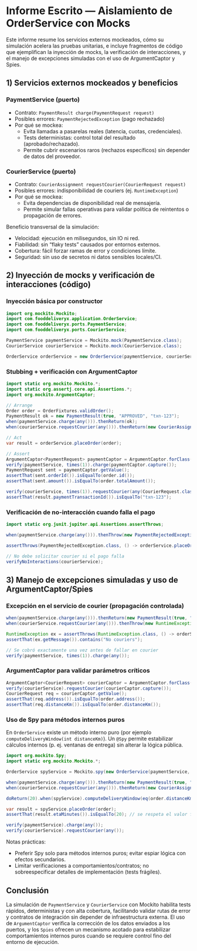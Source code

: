 # Informe Escrito — Aislamiento de OrderService con Mocks

Este informe resume los servicios externos mockeados, cómo su simulación acelera las pruebas unitarias, e incluye fragmentos de código que ejemplifican la inyección de mocks, la verificación de interacciones, y el manejo de excepciones simuladas con el uso de ArgumentCaptor y Spies.

## 1) Servicios externos mockeados y beneficios

### PaymentService (puerto)
- Contrato: `PaymentResult charge(PaymentRequest request)`
- Posibles errores: `PaymentRejectedException` (pago rechazado)
- Por qué se mockea:
  - Evita llamadas a pasarelas reales (latencia, cuotas, credenciales).
  - Tests deterministas: control total del resultado (aprobado/rechazado).
  - Permite cubrir escenarios raros (rechazos específicos) sin depender de datos del proveedor.

### CourierService (puerto)
- Contrato: `CourierAssignment requestCourier(CourierRequest request)`
- Posibles errores: indisponibilidad de couriers (ej. `RuntimeException`)
- Por qué se mockea:
  - Evita dependencias de disponibilidad real de mensajería.
  - Permite simular fallas operativas para validar política de reintentos o propagación de errores.

Beneficio transversal de la simulación:
- Velocidad: ejecución en milisegundos, sin IO ni red.
- Fiabilidad: sin “flaky tests” causados por entornos externos.
- Cobertura: fácil forzar ramas de error y condiciones límite.
- Seguridad: sin uso de secretos ni datos sensibles locales/CI.

## 2) Inyección de mocks y verificación de interacciones (código)

### Inyección básica por constructor
```java
import org.mockito.Mockito;
import com.fooddeliveryx.application.OrderService;
import com.fooddeliveryx.ports.PaymentService;
import com.fooddeliveryx.ports.CourierService;

PaymentService paymentService = Mockito.mock(PaymentService.class);
CourierService courierService = Mockito.mock(CourierService.class);

OrderService orderService = new OrderService(paymentService, courierService);
```

### Stubbing + verificación con ArgumentCaptor
```java
import static org.mockito.Mockito.*;
import static org.assertj.core.api.Assertions.*;
import org.mockito.ArgumentCaptor;

// Arrange
Order order = OrderFixtures.validOrder();
PaymentResult ok = new PaymentResult(true, "APPROVED", "txn-123");
when(paymentService.charge(any())).thenReturn(ok);
when(courierService.requestCourier(any())).thenReturn(new CourierAssignment("cour-1", 15));

// Act
var result = orderService.placeOrder(order);

// Assert
ArgumentCaptor<PaymentRequest> paymentCaptor = ArgumentCaptor.forClass(PaymentRequest.class);
verify(paymentService, times(1)).charge(paymentCaptor.capture());
PaymentRequest sent = paymentCaptor.getValue();
assertThat(sent.orderId()).isEqualTo(order.id());
assertThat(sent.amount()).isEqualTo(order.totalAmount());

verify(courierService, times(1)).requestCourier(any(CourierRequest.class));
assertThat(result.paymentTransactionId()).isEqualTo("txn-123");
```

### Verificación de no-interacción cuando falla el pago
```java
import static org.junit.jupiter.api.Assertions.assertThrows;

when(paymentService.charge(any())).thenThrow(new PaymentRejectedException("REJECTED"));

assertThrows(PaymentRejectedException.class, () -> orderService.placeOrder(order));

// No debe solicitar courier si el pago falla
verifyNoInteractions(courierService);
```

## 3) Manejo de excepciones simuladas y uso de ArgumentCaptor/Spies

### Excepción en el servicio de courier (propagación controlada)
```java
when(paymentService.charge(any())).thenReturn(new PaymentResult(true, "APPROVED", "txn-456"));
when(courierService.requestCourier(any())).thenThrow(new RuntimeException("No couriers"));

RuntimeException ex = assertThrows(RuntimeException.class, () -> orderService.placeOrder(order));
assertThat(ex.getMessage()).contains("No couriers");

// Se cobró exactamente una vez antes de fallar en courier
verify(paymentService, times(1)).charge(any());
```

### ArgumentCaptor para validar parámetros críticos
```java
ArgumentCaptor<CourierRequest> courierCaptor = ArgumentCaptor.forClass(CourierRequest.class);
verify(courierService).requestCourier(courierCaptor.capture());
CourierRequest req = courierCaptor.getValue();
assertThat(req.address()).isEqualTo(order.address());
assertThat(req.distanceKm()).isEqualTo(order.distanceKm());
```

### Uso de Spy para métodos internos puros
En `OrderService` existe un método interno puro (por ejemplo `computeDeliveryWindow(int distanceKm)`). Un `@Spy` permite estabilizar cálculos internos (p. ej. ventanas de entrega) sin alterar la lógica pública.

```java
import org.mockito.Spy;
import static org.mockito.Mockito.*;

OrderService spyService = Mockito.spy(new OrderService(paymentService, courierService));

when(paymentService.charge(any())).thenReturn(new PaymentResult(true, "APPROVED", "txn-789"));
when(courierService.requestCourier(any())).thenReturn(new CourierAssignment("cour-9", 30));

doReturn(20).when(spyService).computeDeliveryWindow(eq(order.distanceKm()));

var result = spyService.placeOrder(order);
assertThat(result.etaMinutes()).isEqualTo(20); // se respeta el valor fijado por el spy

verify(paymentService).charge(any());
verify(courierService).requestCourier(any());
```

Notas prácticas:
- Preferir Spy solo para métodos internos puros; evitar espiar lógica con efectos secundarios.
- Limitar verificaciones a comportamientos/contratos; no sobreespecificar detalles de implementación (tests frágiles).

## Conclusión
La simulación de `PaymentService` y `CourierService` con Mockito habilita tests rápidos, deterministas y con alta cobertura, facilitando validar rutas de error y contratos de integración sin depender de infraestructura externa. El uso de `ArgumentCaptor` verifica la corrección de los datos enviados a los puertos, y los `Spies` ofrecen un mecanismo acotado para estabilizar comportamientos internos puros cuando se requiere control fino del entorno de ejecución.
